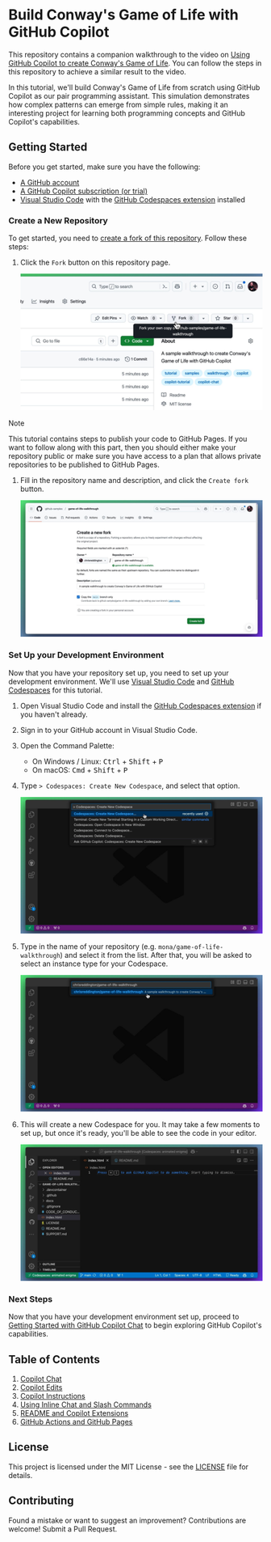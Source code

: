 # Build Conway's Game of Life with GitHub Copilot

This repository contains a companion walkthrough to the video on
[Using GitHub Copilot to create Conway's Game of Life][youtube-video].
You can follow the steps in this repository to achieve a similar result to the video.

In this tutorial, we'll build Conway's Game of Life from scratch using GitHub Copilot
as our pair programming assistant. This simulation demonstrates how complex patterns
can emerge from simple rules, making it an interesting project for learning both
programming concepts and GitHub Copilot's capabilities.

## Getting Started

Before you get started, make sure you have the following:

- [A GitHub account][github-signup]
- [A GitHub Copilot subscription (or trial)][github-copilot]
- [Visual Studio Code][visual-studio-code] with the [GitHub Codespaces
  extension][visual-studio-code-codespaces] installed

### Create a New Repository

To get started, you need to [create a fork of this repository][repo-fork].
Follow these steps:

1. Click the `Fork` button on this repository page.

    ![Click the use this template button](docs/images/0-fork-repo-step-1.jpg)

> [!NOTE]
> This tutorial contains steps to publish your code to GitHub Pages. If you want
> to follow along with this part, then you should either make your repository public
> or make sure you have access to a plan that allows private repositories to be
> published to GitHub Pages.

1. Fill in the repository name and description, and click the `Create fork` button.

    ![Create the repository](docs/images/0-fork-repo-step-2.jpg)

### Set Up your Development Environment

Now that you have your repository set up, you need to set up your development
environment. We'll use [Visual Studio Code][visual-studio-code] and
[GitHub Codespaces][visual-studio-code-codespaces] for this tutorial.

1. Open Visual Studio Code and install the
   [GitHub Codespaces extension][visual-studio-code-codespaces] if you haven't already.

2. Sign in to your GitHub account in Visual Studio Code.

3. Open the Command Palette:
    - On Windows / Linux: <kbd>Ctrl</kbd> + <kbd>Shift</kbd> + <kbd>P</kbd>
    - On macOS: <kbd>Cmd</kbd> + <kbd>Shift</kbd> + <kbd>P</kbd>

4. Type `> Codespaces: Create New Codespace`, and select that option. 

    ![Create a new Codespace through the Visual Studio Code command palette](docs/images/0-codespace-step-1.jpg)

5. Type in the name of your repository (e.g. `mona/game-of-life-walkthrough`) and
   select it from the list. After that, you will be asked to select an instance
   type for your Codespace.

    ![Type in the name of your newly forked repository and select it](docs/images/0-codespace-step-2.jpg)

6. This will create a new Codespace for you. It may take a few moments to set up,
   but once it's ready, you'll be able to see the code in your editor.

    ![Click the Create codespace on main button](docs/images/0-codespace-step-3.jpg)

### Next Steps

Now that you have your development environment set up, proceed to
[Getting Started with GitHub Copilot Chat](docs/1-copilot-chat.md) to begin
exploring GitHub Copilot's capabilities.

## Table of Contents

1. [Copilot Chat](docs/1-copilot-chat.md)
2. [Copilot Edits](docs/2-copilot-edits.md)
3. [Copilot Instructions](docs/3-copilot-instructions.md)
4. [Using Inline Chat and Slash Commands](docs/4-slash-commands.md)
5. [README and Copilot Extensions](docs/5-readme-and-extensions.md)
6. [GitHub Actions and GitHub Pages](docs/6-actions-and-pages.md)

## License

This project is licensed under the MIT License - see 
the [LICENSE](LICENSE) file for details.

## Contributing

Found a mistake or want to suggest an improvement? Contributions are welcome!
Submit a Pull Request.

[github-copilot]: https://github.com/features/copilot
[github-signup]: https://github.com/join
[repo-fork]: https://github.com/github-samples/game-of-life-walkthrough/fork
[visual-studio-code]: https://code.visualstudio.com
[visual-studio-code-codespaces]: https://marketplace.visualstudio.com/items?itemName=GitHub.codespaces
[youtube-video]: https://youtu.be/pGV_T6g1hcU
